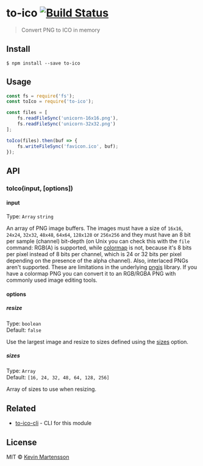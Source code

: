 # to-ico [![Build Status](https://travis-ci.org/kevva/to-ico.svg?branch=master)](https://travis-ci.org/kevva/to-ico)

> Convert PNG to ICO in memory


## Install

```
$ npm install --save to-ico
```


## Usage

```js
const fs = require('fs');
const toIco = require('to-ico');

const files = [
	fs.readFileSync('unicorn-16x16.png'),
	fs.readFileSync('unicorn-32x32.png')
];

toIco(files).then(buf => {
	fs.writeFileSync('favicon.ico', buf);
});
```


## API

### toIco(input, [options])

#### input

Type: `Array` `string`

An array of PNG image buffers. The images must have a size of `16x16`, `24x24`, `32x32`, `48x48`, `64x64`, `128x128` or `256x256` and they must have an 8 bit per sample (channel) bit-depth (on Unix you can check this with the `file` command: RGB(A) is supported, while [colormap](https://en.wikipedia.org/wiki/Indexed_color) is not, because it's 8 bits per pixel instead of 8 bits per channel, which is 24 or 32 bits per pixel depending on the presence of the alpha channel). Also, interlaced PNGs aren't supported.
These are limitations in the underlying [pngjs](https://github.com/niegowski/node-pngjs#documentation) library. If you have a colormap PNG you can convert it to an RGB/RGBA PNG with commonly used image editing tools.

#### options

##### resize

Type: `boolean`<br>
Default: `false`

Use the largest image and resize to sizes defined using the [sizes](#sizes) option.

##### sizes

Type: `Array`<br>
Default: `[16, 24, 32, 48, 64, 128, 256]`

Array of sizes to use when resizing.


## Related

* [to-ico-cli](https://github.com/kevva/to-ico-cli) - CLI for this module


## License

MIT © [Kevin Martensson](http://github.com/kevva)
